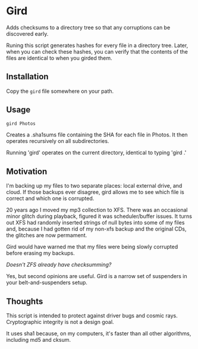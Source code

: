 # Gird

Adds checksums to a directory tree so that any corruptions can be discovered
early.

Runing this script generates hashes for every file in a directory tree.
Later, when you can check these hashes, you can verify that the contents of
the files are identical to when you girded them.

## Installation

Copy the `gird` file somewhere on your path.

## Usage

```bash
gird Photos
```

Creates a .sha1sums file containing the SHA for each file in Photos.
It then operates recursively on all subdirectories.

Running 'gird' operates on the current directory, identical to typing 'gird .'

## Motivation

I'm backing up my files to two separate places: local external drive, and cloud.
If those backups ever disagree, gird allows me to see which file is correct and
which one is corrupted.

20 years ago I moved my mp3 collection to XFS. There was an occasional minor glitch
during playback, figured it was scheduler/buffer issues. It turns out XFS had randomly inserted
strings of null bytes into some of my files and, because I had gotten rid of my
non-xfs backup and the original CDs, the glitches are now permament.

Gird would have warned me that my files were being slowly corrupted before erasing
my backups.

_Doesn't ZFS already have checksumming?_

Yes, but second opinions are useful. Gird is a narrow set of suspenders in your belt-and-suspenders setup.

## Thoughts

This script is intended to protect against driver bugs and cosmic
rays. Cryptographic integrity is not a design goal.

It uses sha1 because, on my computers, it's faster than all other algorithms,
including md5 and cksum.
